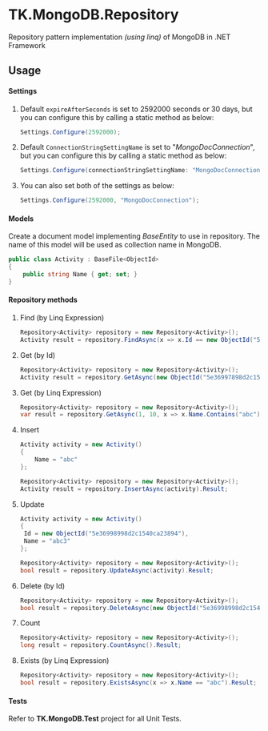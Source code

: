 # TK.MongoDB.Repository
Repository pattern implementation *(using linq)* of MongoDB in .NET Framework

## Usage
#### Settings

1. Default `expireAfterSeconds` is set to 2592000 seconds or 30 days, but you can configure this by calling a static method as below:

   ```c#
   Settings.Configure(2592000);
   ```

2. Default `ConnectionStringSettingName` is set to "*MongoDocConnection*", but you can configure this by calling a static method as below:

   ```c#
   Settings.Configure(connectionStringSettingName: "MongoDocConnection");
   ```

3. You can also set both of the settings as below:

   ```c#
   Settings.Configure(2592000, "MongoDocConnection");
   ```

#### Models

Create a document model implementing $BaseEntity$ to use in repository. The name of this model will be used as collection name in MongoDB.

```c#
public class Activity : BaseFile<ObjectId>
{
    public string Name { get; set; }
}
```

#### Repository methods

1. Find (by Linq Expression)

   ```c#
   Repository<Activity> repository = new Repository<Activity>();
   Activity result = repository.FindAsync(x => x.Id == new ObjectId("5e36997898d2c15a400f8968")).Result;
   ```

2. Get (by Id)

   ```c#
   Repository<Activity> repository = new Repository<Activity>();
   Activity result = repository.GetAsync(new ObjectId("5e36997898d2c15a400f8968")).Result;
   ```

3. Get (by Linq Expression)

   ```c#
   Repository<Activity> repository = new Repository<Activity>();
   var result = repository.GetAsync(1, 10, x => x.Name.Contains("abc") && x.Deleted == false).Result;
   ```
   
4. Insert

   ```c#
   Activity activity = new Activity()
   {
       Name = "abc"
   };
   
   Repository<Activity> repository = new Repository<Activity>();
   Activity result = repository.InsertAsync(activity).Result;
   ```

5. Update

   ```c#
   Activity activity = new Activity()
   {
   	Id = new ObjectId("5e36998998d2c1540ca23894"),
   	Name = "abc3"
   };
   
   Repository<Activity> repository = new Repository<Activity>();
   bool result = repository.UpdateAsync(activity).Result;
   ```

6. Delete (by Id)

   ```c#
   Repository<Activity> repository = new Repository<Activity>();
   bool result = repository.DeleteAsync(new ObjectId("5e36998998d2c1540ca23894")).Result;
   ```

7. Count

   ```c#
   Repository<Activity> repository = new Repository<Activity>();
   long result = repository.CountAsync().Result;
   ```

8. Exists (by Linq Expression)

   ```c#
   Repository<Activity> repository = new Repository<Activity>();
   bool result = repository.ExistsAsync(x => x.Name == "abc").Result;
   ```

#### Tests

Refer to **TK.MongoDB.Test** project for all Unit Tests.